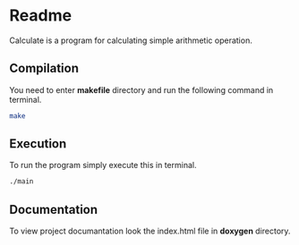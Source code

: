 # Readme

Calculate is a program for calculating simple arithmetic operation.

## Compilation

You need to enter **makefile** directory and run the following command in terminal.

```bash
make
```

## Execution

To run the program simply execute this in terminal.

```bash
./main
```

## Documentation
To view project documantation look the index.html file in **doxygen** directory.